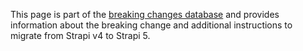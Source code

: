 This page is part of the [breaking changes database](/dev-docs/migration/v4-to-v5/breaking-changes) and provides information about the breaking change and additional instructions to migrate from Strapi v4 to Strapi 5.

